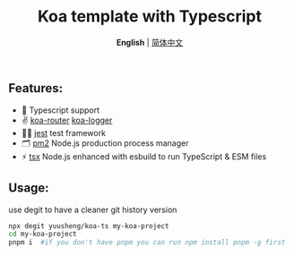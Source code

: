 <h1 align='center'>Koa template with Typescript</h1>

<p align='center'>
<b>English</b> | <a  href="https://github.com/yuusheng/koa-ts/blob/master/README.zh-CN.md">简体中文</a>
</p>

<br>

## Features:

- 💪 Typescript support
- ✌️ [koa-router](https://github.com/koajs/router) [koa-logger](https://github.com/koajs/logger)
- 👂🏻 [jest](https://jestjs.io/) test framework
- 🗂 [pm2](https://pm2.keymetrics.io/) Node.js production process manager
- ⚡️ [tsx](https://github.com/esbuild-kit/tsx) Node.js enhanced with esbuild to run TypeScript & ESM files

## Usage:

use degit to have a cleaner git history version

```bash
npx degit yuusheng/koa-ts my-koa-project
cd my-koa-project
pnpm i  #if you don't have pnpm you can run npm install pnpm -g first
```
